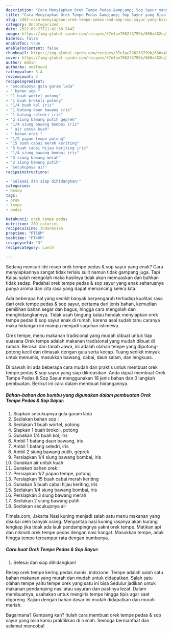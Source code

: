 ```yaml
---
description: "Cara Menyiapkan Orek Tempe Pedas &amp;amp; Sop Sayur yang Bisa Manjain Lidah"
title: "Cara Menyiapkan Orek Tempe Pedas &amp;amp; Sop Sayur yang Bisa Manjain Lidah"
slug: 2407-cara-menyiapkan-orek-tempe-pedas-and-amp-sop-sayur-yang-bisa-manjain-lidah
category: Uncategorized
date: 2022-09-27T21:41:30.544Z
image: https://img-global.cpcdn.com/recipes/37e3ae7962f3799b/680x482cq70/orek-tempe-pedas-sop-sayur-foto-resep-utama.jpg
hideToc: false
enableToc: true
enableTocContent: false
thumbnail: https://img-global.cpcdn.com/recipes/37e3ae7962f3799b/680x482cq70/orek-tempe-pedas-sop-sayur-foto-resep-utama.jpg
cover: https://img-global.cpcdn.com/recipes/37e3ae7962f3799b/680x482cq70/orek-tempe-pedas-sop-sayur-foto-resep-utama.jpg
author: Admin
authorAv: notfound
ratingvalue: 3.4
reviewcount: 3
recipeingredient:
- "secukupnya gula garam lada"
- " bahan sop "
- "1 buah wortel potong"
- "1 buah brokoli potong"
- "1/4 buah kol iris"
- "1 batang daun bawang iris"
- "1 batang seledri iris"
- "2 siung bawang putih geprek"
- "1/4 siung bawang bombai iris"
- " air untuk kuah"
- " bahan orek "
- "1/2 papan tempe potong"
- "15 buah cabai merah keriting"
- "5 buah cabai hijau keriting iris"
- "1/4 siung bawang bombai iris"
- "3 siung bawang merah"
- "2 siung bawang putih"
- "secukupnya air"
recipeinstructions:

- "Selesai dan siap dihidangkan!"
categories:
- Resep
tags:
- orek
- tempe
- pedas

katakunci: orek tempe pedas 
nutrition: 289 calories
recipecuisine: Indonesian
preptime: "PT16M"
cooktime: "PT49M"
recipeyield: "3"
recipecategory: Lunch

---
```



Sedang mencari ide resep orek tempe pedas &amp; sop sayur yang enak? Cara menyiapkannya sangat tidak terlalu sulit namun tidak gampang juga. Tapi Kalau salah mengolah maka hasilnya tidak akan memuaskan dan bahkan tidak sedap. Padahal orek tempe pedas &amp; sop sayur yang enak seharusnya punya aroma dan cita rasa yang dapat memancing selera kita.


Ada beberapa hal yang sedikit banyak berpengaruh terhadap kualitas rasa dari orek tempe pedas &amp; sop sayur, pertama dari jenis bahan, kemudian pemilihan bahan segar dan bagus, hingga cara mengolah dan menghidangkannya. Tidak usah bingung kalau hendak menyiapkan orek tempe pedas &amp; sop sayur enak di rumah, karena asal sudah tahu caranya maka hidangan ini mampu menjadi suguhan istimewa.

Orek tempe, menu makanan tradisional yang mudah dibuat untuk tiap suasana Orek tempe adalah makanan tradisional yang mudah dibuat di rumah. Berasal dari tanah Jawa, ini adalah olahan tempe yang dipotong-potong kecil dan dimasak dengan gula serta kecap. Tuang sedikit minyak untuk menumis, masukkan bawang, cabai, daun salam, dan lengkuas.


Di bawah ini ada beberapa cara mudah dan praktis untuk membuat orek tempe pedas &amp; sop sayur yang siap dikreasikan. Anda dapat membuat Orek Tempe Pedas &amp; Sop Sayur menggunakan 18 jenis bahan dan 0 langkah pembuatan. Berikut ini cara dalam membuat hidangannya.

<!--inarticleads1-->

##### Bahan-bahan dan bumbu yang digunakan dalam pembuatan Orek Tempe Pedas &amp; Sop Sayur:

1. Siapkan secukupnya gula garam lada
1. Sediakan  bahan sop :
1. Sediakan 1 buah wortel, potong
1. Siapkan 1 buah brokoli, potong
1. Gunakan 1/4 buah kol, iris
1. Ambil 1 batang daun bawang, iris
1. Ambil 1 batang seledri, iris
1. Ambil 2 siung bawang putih, geprek
1. Persiapkan 1/4 siung bawang bombai, iris
1. Gunakan  air untuk kuah
1. Gunakan  bahan orek :
1. Persiapkan 1/2 papan tempe, potong
1. Persiapkan 15 buah cabai merah keriting
1. Gunakan 5 buah cabai hijau keriting, iris
1. Sediakan 1/4 siung bawang bombai, iris
1. Persiapkan 3 siung bawang merah
1. Sediakan 2 siung bawang putih
1. Sediakan secukupnya air


Fimela.com, Jakarta Nasi kuning menjadi salah satu menu makanan yang disukai oleh banyak orang. Menyantap nasi kuning rasanya akan kurang lengkap jika tidak ada lauk pendampingnya yakni orek tempe. Matikan api dan nikmati orek tempe pedas dengan nasi hangat. Masukkan tempe, aduk hingga tempe tercampur rata dengan bumbunya. 

<!--inarticleads2-->

##### Cara buat Orek Tempe Pedas &amp; Sop Sayur:


1. Selesai dan siap dihidangkan!

Resep orek tempe kering pedas manis. indozone. Tempe adalah salah satu bahan makanan yang murah dan mudah untuk didapatkan. Salah satu olahan tempe yaitu tempe orek yang satu ini bisa Sedulur jadikan untuk makanan pendamping nasi atau sayuran dan pastinya lezat. Dalam membuatnya, usahakan untuk mengiris tempe hingga tipis agar saat digoreng. Sajian dengan bahan dasar ini mudah didapatkan dan murah meriah. 

Bagaimana? Gampang kan? Itulah cara membuat orek tempe pedas &amp; sop sayur yang bisa kamu praktikkan di rumah. Semoga bermanfaat dan selamat mencoba!
